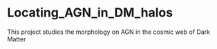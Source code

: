 # Locating_AGN_in_DM_halos
This project studies the morphology on AGN in the cosmic web of Dark Matter
